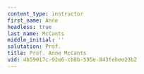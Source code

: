 ```yaml
---
content_type: instructor
first_name: Anne
headless: true
last_name: McCants
middle_initial: ''
salutation: Prof.
title: Prof. Anne McCants
uid: 4b59017c-92e6-cb8b-595e-843febee23b2
---
```

